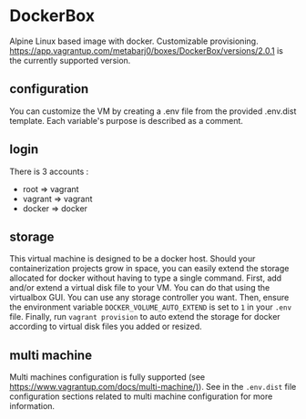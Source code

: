 # DockerBox

Alpine Linux based image with docker. Customizable provisioning.
<https://app.vagrantup.com/metabarj0/boxes/DockerBox/versions/2.0.1> is the
currently supported version.

## configuration

You can customize the VM by creating a .env file from the provided .env.dist
template. Each variable's purpose is described as a comment.

## login

There is 3 accounts :

- root    => vagrant  
- vagrant => vagrant  
- docker  => docker

## storage

This virtual machine is designed to be a docker host. Should your
containerization projects grow in space, you can easily extend the storage
allocated for docker without having to type a single command.
First, add and/or extend a virtual disk file to your VM. You can do that
using the virtualbox GUI.
You can use any storage controller you want.
Then, ensure the environment variable `DOCKER_VOLUME_AUTO_EXTEND` is set to
`1` in your `.env` file. Finally, run `vagrant provision` to auto extend the
storage for docker according to virtual disk files you added or resized.

## multi machine

Multi machines configuration is fully supported (see
<https://www.vagrantup.com/docs/multi-machine/)>).
See in the `.env.dist` file configuration sections related to multi machine
configuration for more information.
